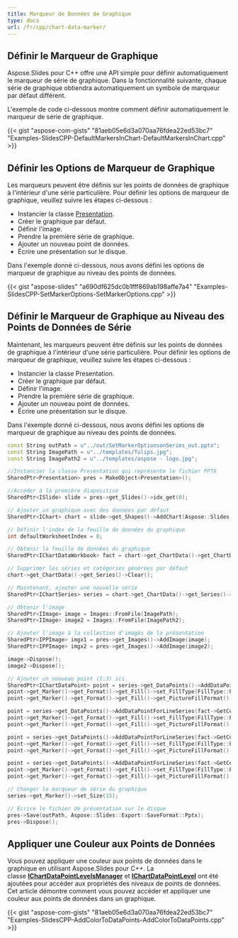 ```yaml
---
title: Marqueur de Données de Graphique
type: docs
url: /fr/cpp/chart-data-marker/
---
```


## **Définir le Marqueur de Graphique**
Aspose.Slides pour C++ offre une API simple pour définir automatiquement le marqueur de série de graphique. Dans la fonctionnalité suivante, chaque série de graphique obtiendra automatiquement un symbole de marqueur par défaut différent.

L'exemple de code ci-dessous montre comment définir automatiquement le marqueur de série de graphique.

{{< gist "aspose-com-gists" "81aeb05e6d3a070aa76fdea22ed53bc7" "Examples-SlidesCPP-DefaultMarkersInChart-DefaultMarkersInChart.cpp" >}}


## **Définir les Options de Marqueur de Graphique**
Les marqueurs peuvent être définis sur les points de données de graphique à l'intérieur d'une série particulière. Pour définir les options de marqueur de graphique, veuillez suivre les étapes ci-dessous :

- Instancier la classe [Presentation](https://reference.aspose.com/slides/net/aspose.slides/presentation).
- Créer le graphique par défaut.
- Définir l'image.
- Prendre la première série de graphique.
- Ajouter un nouveau point de données.
- Écrire une présentation sur le disque.

Dans l'exemple donné ci-dessous, nous avons défini les options de marqueur de graphique au niveau des points de données.

{{< gist "aspose-slides" "a690df625dc0b1fff869ab198affe7a4" "Examples-SlidesCPP-SetMarkerOptions-SetMarkerOptions.cpp" >}}


## **Définir le Marqueur de Graphique au Niveau des Points de Données de Série**
Maintenant, les marqueurs peuvent être définis sur les points de données de graphique à l'intérieur d'une série particulière. Pour définir les options de marqueur de graphique, veuillez suivre les étapes ci-dessous :

- Instancier la classe Presentation.
- Créer le graphique par défaut.
- Définir l'image.
- Prendre la première série de graphique.
- Ajouter un nouveau point de données.
- Écrire une présentation sur le disque.

Dans l'exemple donné ci-dessous, nous avons défini les options de marqueur de graphique au niveau des points de données.

```cpp
const String outPath = u"../out/SetMarkerOptionsonSeries_out.pptx";
const String ImagePath = u"../templates/Tulips.jpg";
const String ImagePath2 = u"../templates/aspose - logo.jpg";

//Instancier la classe Presentation qui représente le fichier PPTX
SharedPtr<Presentation> pres = MakeObject<Presentation>();

//Accéder à la première diapositive
SharedPtr<ISlide> slide = pres->get_Slides()->idx_get(0);

// Ajouter un graphique avec des données par défaut
SharedPtr<IChart> chart = slide->get_Shapes()->AddChart(Aspose::Slides::Charts::ChartType::LineWithMarkers, 0, 0, 500, 500);

// Définir l'index de la feuille de données du graphique
int defaultWorksheetIndex = 0;

// Obtenir la feuille de données du graphique
SharedPtr<IChartDataWorkbook> fact = chart->get_ChartData()->get_ChartDataWorkbook();

// Supprimer les séries et catégories générées par défaut
chart->get_ChartData()->get_Series()->Clear();

// Maintenant, ajouter une nouvelle série
SharedPtr<IChartSeries> series = chart->get_ChartData()->get_Series()->Add(fact->GetCell(defaultWorksheetIndex, 1, 1, ObjectExt::Box<System::String>(u"Série 1")), chart->get_Type());

// Obtenir l'image
SharedPtr<IImage> image = Images::FromFile(ImagePath);
SharedPtr<IImage> image2 = Images::FromFile(ImagePath2);

// Ajouter l'image à la collection d'images de la présentation
SharedPtr<IPPImage> imgx1 = pres->get_Images()->AddImage(image);
SharedPtr<IPPImage> imgx2 = pres->get_Images()->AddImage(image2);

image->Dispose();
image2->Dispose();

// Ajouter un nouveau point (1:3) ici.
SharedPtr<IChartDataPoint> point = series->get_DataPoints()->AddDataPointForLineSeries(fact->GetCell(defaultWorksheetIndex, 1, 1, ObjectExt::Box<double>(4.5)));
point->get_Marker()->get_Format()->get_Fill()->set_FillType(FillType::Picture);
point->get_Marker()->get_Format()->get_Fill()->get_PictureFillFormat()->get_Picture()->set_Image(imgx1);

point = series->get_DataPoints()->AddDataPointForLineSeries(fact->GetCell(defaultWorksheetIndex, 2, 1, ObjectExt::Box<double>(2.5)));
point->get_Marker()->get_Format()->get_Fill()->set_FillType(FillType::Picture);
point->get_Marker()->get_Format()->get_Fill()->get_PictureFillFormat()->get_Picture()->set_Image(imgx2);

point = series->get_DataPoints()->AddDataPointForLineSeries(fact->GetCell(defaultWorksheetIndex, 3, 1, ObjectExt::Box<double>(3.5)));
point->get_Marker()->get_Format()->get_Fill()->set_FillType(FillType::Picture);
point->get_Marker()->get_Format()->get_Fill()->get_PictureFillFormat()->get_Picture()->set_Image(imgx1);

point = series->get_DataPoints()->AddDataPointForLineSeries(fact->GetCell(defaultWorksheetIndex, 4, 1, ObjectExt::Box<double>(4.5)));
point->get_Marker()->get_Format()->get_Fill()->set_FillType(FillType::Picture);
point->get_Marker()->get_Format()->get_Fill()->get_PictureFillFormat()->get_Picture()->set_Image(imgx2);

// Changer le marqueur de série du graphique
series->get_Marker()->set_Size(15);

// Écrire le fichier de présentation sur le disque
pres->Save(outPath, Aspose::Slides::Export::SaveFormat::Pptx);
pres->Dispose();
```

## **Appliquer une Couleur aux Points de Données**
Vous pouvez appliquer une couleur aux points de données dans le graphique en utilisant Aspose.Slides pour C++. La classe **[IChartDataPointLevelsManager](https://reference.aspose.com/slides/cpp/class/aspose.slides.charts.i_chart_data_point_levels_manager)** et **[IChartDataPointLevel](https://reference.aspose.com/slides/cpp/class/aspose.slides.charts.i_chart_data_point_level)** ont été ajoutées pour accéder aux propriétés des niveaux de points de données. Cet article démontre comment vous pouvez accéder et appliquer une couleur aux points de données dans un graphique.

{{< gist "aspose-com-gists" "81aeb05e6d3a070aa76fdea22ed53bc7" "Examples-SlidesCPP-AddColorToDataPoints-AddColorToDataPoints.cpp" >}}